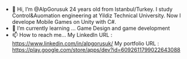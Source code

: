 - 👋 Hi, I’m @AlpGorusuk 24 years old from Istanbul/Turkey. I study Control&Auomation engineering at Yildiz Technical University.
  Now I develope Mobile Games on Unity with C#.
- 🌱 I’m currently learning ...
  Game Design and game development
- 📫 How to reach me...
  My LinkedIn URL : https://www.linkedin.com/in/alpgorusuk/
  My portfolio URL : https://play.google.com/store/apps/dev?id=6092611799022643088

<!---
AlpGorusuk/AlpGorusuk is a ✨ special ✨ repository because its `README.md` (this file) appears on your GitHub profile.
You can click the Preview link to take a look at your changes.
--->
